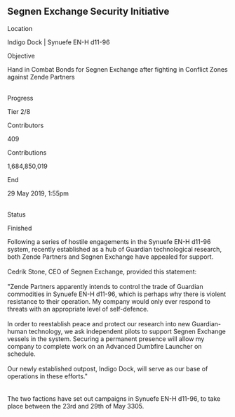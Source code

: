 ## Segnen Exchange Security Initiative

Location

Indigo Dock \| Synuefe EN-H d11-96

Objective

Hand in Combat Bonds for Segnen Exchange after fighting in Conflict
Zones against Zende Partners

\
Progress

Tier 2/8

Contributors

409

Contributions

1,684,850,019

End

29 May 2019, 1:55pm

\
Status

Finished

Following a series of hostile engagements in the Synuefe EN-H d11-96
system, recently established as a hub of Guardian technological
research, both Zende Partners and Segnen Exchange have appealed for
support.​\
​\
Cedrik Stone, CEO of Segnen Exchange, provided this statement:​\
\
\"Zende Partners apparently intends to control the trade of Guardian
commodities in Synuefe EN-H d11-96, which is perhaps why there is
violent resistance to their operation. My company would only ever
respond to threats with an appropriate level of self-defence.​\
\
In order to reestablish peace and protect our research into new
Guardian-human technology, we ask independent pilots to support Segnen
Exchange vessels in the system. Securing a permanent presence will allow
my company to complete work on an Advanced Dumbfire Launcher on
schedule.\
\
Our newly established outpost, Indigo Dock, will serve as our base of
operations in these efforts.\"\
\
​\
The two factions have set out campaigns in Synuefe EN-H d11-96, to take
place between the 23rd and 29th of May 3305.​\
​
